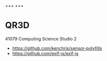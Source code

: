 +++
+++
# QR3D

41079 Computing Science Studio 2

* https://github.com/kenchris/sensor-polyfills
* https://github.com/exif-js/exif-js
